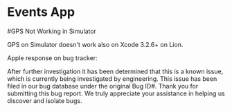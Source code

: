 # Events App

#GPS Not Working in Simulator

GPS on Simulator doesn't work also on Xcode 3.2.6+ on Lion.

Apple response on bug tracker:

After further investigation it has been determined that this is a known issue, 
which is currently being investigated by engineering. This issue has been filed 
in our bug database under the original Bug ID#. Thank you for submitting this bug report. 
We truly appreciate your assistance in helping us discover and isolate bugs.



